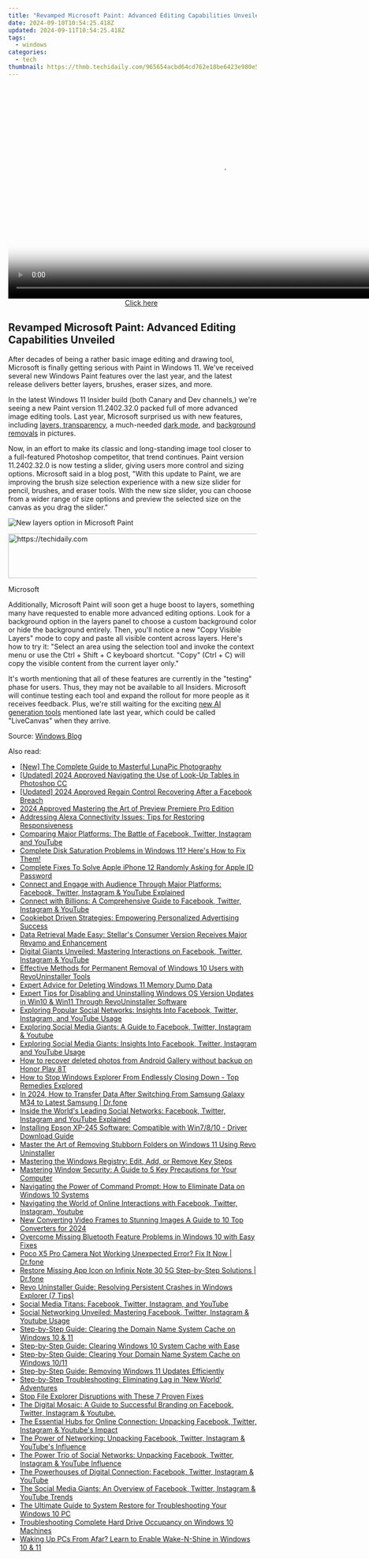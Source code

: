 ```yaml
---
title: "Revamped Microsoft Paint: Advanced Editing Capabilities Unveiled"
date: 2024-09-10T10:54:25.418Z
updated: 2024-09-11T10:54:25.418Z
tags:
  - windows
categories:
  - tech
thumbnail: https://thmb.techidaily.com/965654acbd64cd762e18be6423e980e53d1c3fa7dd1512b5cfdc18b0e2b93a57.jpg
---
```






<!-- affiliate ads begin -->
<span id="1424531">
					<video width="864" height="NaN" style="cursor:pointer"
           poster="//a.impactradius-go.com/display-clicktoplayimage/1424531.png"
           onclick="if(!this.playClicked){this.play();this.setAttribute('controls',true);this.playClicked=true;}">
	   <source src="//a.impactradius-go.com/display-ad/16446-1424531">
	   <img src="//a.impactradius-go.com/display-clicktoplayimage/1424531.png" style="border: none; height: 100%; width: 100%; object-fit: contain">
	</video>
	<div style="width:540px;text-align:center"><a href="javascript:window.open(decodeURIComponent('https%3A%2F%2Flaganoo.pxf.io%2Fc%2F5597632%2F1424531%2F16446'), '_blank');void(0);">Click here</a></div>
</span>
<img height="0" width="0" src="https://imp.pxf.io/i/5597632/1424531/16446" style="position:absolute;visibility:hidden;" border="0" />
<!-- affiliate ads end -->




## Revamped Microsoft Paint: Advanced Editing Capabilities Unveiled

After decades of being a rather basic image editing and drawing tool, Microsoft is finally getting serious with Paint in Windows 11\. We've received several new Windows Paint features over the last year, and the latest release delivers better layers, brushes, eraser sizes, and more.

 In the latest Windows 11 Insider build (both Canary and Dev channels,) we're seeing a new Paint version 11.2402.32.0 packed full of more advanced image editing tools. Last year, Microsoft surprised us with new features, including [layers, transparency,](https://printer-issues.techidaily.com/steps-to-reconnect-offline-brother-printer/) a much-needed [dark mode](https://howto.techidaily.com/fixing-persistent-pandora-crashes-on-vivo-s18-pro-drfone-by-drfone-fix-android-problems-fix-android-problems/), and [background removals](https://driver-install.techidaily.com/audio-firmware-upgraded-for-compatibility-with-os/) in pictures.

 Now, in an effort to make its classic and long-standing image tool closer to a full-featured Photoshop competitor, that trend continues. Paint version 11.2402.32.0 is now testing a slider, giving users more control and sizing options. Microsoft said in a blog post, "With this update to Paint, we are improving the brush size selection experience with a new size slider for pencil, brushes, and eraser tools. With the new size slider, you can choose from a wider range of size options and preview the selected size on the canvas as you drag the slider."

![New layers option in Microsoft Paint](https://static1.howtogeekimages.com/wordpress/wp-content/uploads/2024/03/paint_layersbackground.jpg) 





<!-- affiliate ads begin -->
<a href="https://appsumo.8odi.net/c/5597632/2130875/7443" target="_top" id="2130875">
  <img src="//a.impactradius-go.com/display-ad/7443-2130875" border="0" alt="https://techidaily.com" width="728" height="90"/>
</a>
<img height="0" width="0" src="https://appsumo.8odi.net/i/5597632/2130875/7443" style="position:absolute;visibility:hidden;" border="0" />
<!-- affiliate ads end -->




Microsoft

 Additionally, Microsoft Paint will soon get a huge boost to layers, something many have requested to enable more advanced editing options. Look for a background option in the layers panel to choose a custom background color or hide the background entirely. Then, you'll notice a new "Copy Visible Layers" mode to copy and paste all visible content across layers. Here's how to try it: "Select an area using the selection tool and invoke the context menu or use the Ctrl + Shift + C keyboard shortcut. "Copy" (Ctrl + C) will copy the visible content from the current layer only."

 It's worth mentioning that all of these features are currently in the "testing" phase for users. Thus, they may not be available to all Insiders. Microsoft will continue testing each tool and expand the rollout for more people as it receives feedback. Plus, we're still waiting for the exciting [new AI generation tools](https://tech-hub.techidaily.com/resolving-in-transit-issues-in-gpt-conversations/) mentioned late last year, which could be called "LiveCanvas" when they arrive.

 Source: [Windows Blog](https://blogs.windows.com/windows-insider/2024/03/13/paint-update-begins-rolling-out-to-windows-insiders/)

<ins class="adsbygoogle"
     style="display:block"
     data-ad-format="autorelaxed"
     data-ad-client="ca-pub-7571918770474297"
     data-ad-slot="1223367746"></ins>



<ins class="adsbygoogle"
     style="display:block"
     data-ad-client="ca-pub-7571918770474297"
     data-ad-slot="8358498916"
     data-ad-format="auto"
     data-full-width-responsive="true"></ins>

<span class="atpl-alsoreadstyle">Also read:</span>
<div><ul>
<li><a href="https://some-skills.techidaily.com/new-the-complete-guide-to-masterful-lunapic-photography/"><u>[New] The Complete Guide to Masterful LunaPic Photography</u></a></li>
<li><a href="https://article-posts.techidaily.com/updated-2024-approved-navigating-the-use-of-look-up-tables-in-photoshop-cc/"><u>[Updated] 2024 Approved  Navigating the Use of Look-Up Tables in Photoshop CC</u></a></li>
<li><a href="https://facebook-videos.techidaily.com/updated-2024-approved-regain-control-recovering-after-a-facebook-breach/"><u>[Updated] 2024 Approved  Regain Control  Recovering After a Facebook Breach</u></a></li>
<li><a href="https://article-helps.techidaily.com/2024-approved-mastering-the-art-of-preview-premiere-pro-edition/"><u>2024 Approved  Mastering the Art of Preview  Premiere Pro Edition</u></a></li>
<li><a href="https://techno-recovery.techidaily.com/addressing-alexa-connectivity-issues-tips-for-restoring-responsiveness/"><u>Addressing Alexa Connectivity Issues: Tips for Restoring Responsiveness</u></a></li>
<li><a href="https://win-forum.techidaily.com/comparing-major-platforms-the-battle-of-facebook-twitter-instagram-and-youtube/"><u>Comparing Major Platforms: The Battle of Facebook, Twitter, Instagram and YouTube</u></a></li>
<li><a href="https://win-forum.techidaily.com/complete-disk-saturation-problems-in-windows-11-heres-how-to-fix-them/"><u>Complete Disk Saturation Problems in Windows 11? Here's How to Fix Them!</u></a></li>
<li><a href="https://ios-unlock.techidaily.com/complete-fixes-to-solve-apple-iphone-12-randomly-asking-for-apple-id-password-by-drfone-ios/"><u>Complete Fixes To Solve Apple iPhone 12 Randomly Asking for Apple ID Password</u></a></li>
<li><a href="https://win-forum.techidaily.com/connect-and-engage-with-audience-through-major-platforms-facebook-twitter-instagram-and-youtube-explained/"><u>Connect and Engage with Audience Through Major Platforms: Facebook, Twitter, Instagram & YouTube Explained</u></a></li>
<li><a href="https://win-forum.techidaily.com/connect-with-billions-a-comprehensive-guide-to-facebook-twitter-instagram-and-youtube/"><u>Connect with Billions: A Comprehensive Guide to Facebook, Twitter, Instagram & YouTube</u></a></li>
<li><a href="https://techtrends.techidaily.com/cookiebot-driven-strategies-empowering-personalized-advertising-success/"><u>Cookiebot Driven Strategies: Empowering Personalized Advertising Success</u></a></li>
<li><a href="https://data-safeguard.techidaily.com/data-retrieval-made-easy-stellars-consumer-version-receives-major-revamp-and-enhancement/"><u>Data Retrieval Made Easy: Stellar's Consumer Version Receives Major Revamp and Enhancement</u></a></li>
<li><a href="https://win-forum.techidaily.com/digital-giants-unveiled-mastering-interactions-on-facebook-twitter-instagram-and-youtube/"><u>Digital Giants Unveiled: Mastering Interactions on Facebook, Twitter, Instagram & YouTube</u></a></li>
<li><a href="https://win-forum.techidaily.com/effective-methods-for-permanent-removal-of-windows-10-users-with-revouninstaller-tools/"><u>Effective Methods for Permanent Removal of Windows 10 Users with RevoUninstaller Tools</u></a></li>
<li><a href="https://win-forum.techidaily.com/expert-advice-for-deleting-windows-11-memory-dump-data/"><u>Expert Advice for Deleting Windows 11 Memory Dump Data</u></a></li>
<li><a href="https://win-forum.techidaily.com/expert-tips-for-disabling-and-uninstalling-windows-os-version-updates-in-win10-and-win11-through-revouninstaller-software/"><u>Expert Tips for Disabling and Uninstalling Windows OS Version Updates in Win10 & Win11 Through RevoUninstaller Software</u></a></li>
<li><a href="https://win-forum.techidaily.com/exploring-popular-social-networks-insights-into-facebook-twitter-instagram-and-youtube-usage/"><u>Exploring Popular Social Networks: Insights Into Facebook, Twitter, Instagram, and YouTube Usage</u></a></li>
<li><a href="https://win-forum.techidaily.com/exploring-social-media-giants-a-guide-to-facebook-twitter-instagram-and-youtube/"><u>Exploring Social Media Giants: A Guide to Facebook, Twitter, Instagram & Youtube</u></a></li>
<li><a href="https://win-forum.techidaily.com/exploring-social-media-giants-insights-into-facebook-twitter-instagram-and-youtube-usage/"><u>Exploring Social Media Giants: Insights Into Facebook, Twitter, Instagram and YouTube Usage</u></a></li>
<li><a href="https://blog-min.techidaily.com/how-to-recover-deleted-photos-from-android-gallery-without-backup-on-honor-play-8t-by-stellar-photo-recovery-android-mobile-photo-recover/"><u>How to recover deleted photos from Android Gallery without backup on Honor Play 8T</u></a></li>
<li><a href="https://win-forum.techidaily.com/how-to-stop-windows-explorer-from-endlessly-closing-down-top-remedies-explored/"><u>How to Stop Windows Explorer From Endlessly Closing Down - Top Remedies Explored</u></a></li>
<li><a href="https://android-transfer.techidaily.com/in-2024-how-to-transfer-data-after-switching-from-samsung-galaxy-m34-to-latest-samsung-drfone-by-drfone-transfer-from-android-transfer-from-android/"><u>In 2024, How to Transfer Data After Switching From Samsung Galaxy M34 to Latest Samsung | Dr.fone</u></a></li>
<li><a href="https://win-forum.techidaily.com/inside-the-worlds-leading-social-networks-facebook-twitter-instagram-and-youtube-explained/"><u>Inside the World's Leading Social Networks: Facebook, Twitter, Instagram and YouTube Explained</u></a></li>
<li><a href="https://win-dash.techidaily.com/installing-epson-xp-245-software-compatible-with-win7810-driver-download-guide/"><u>Installing Epson XP-245 Software: Compatible with Win7/8/10 - Driver Download Guide</u></a></li>
<li><a href="https://win-forum.techidaily.com/master-the-art-of-removing-stubborn-folders-on-windows-11-using-revo-uninstaller/"><u>Master the Art of Removing Stubborn Folders on Windows 11 Using Revo Uninstaller</u></a></li>
<li><a href="https://win-forum.techidaily.com/mastering-the-windows-registry-edit-add-or-remove-key-steps/"><u>Mastering the Windows Registry: Edit, Add, or Remove Key Steps</u></a></li>
<li><a href="https://win-forum.techidaily.com/mastering-window-security-a-guide-to-5-key-precautions-for-your-computer/"><u>Mastering Window Security: A Guide to 5 Key Precautions for Your Computer</u></a></li>
<li><a href="https://win-forum.techidaily.com/navigating-the-power-of-command-prompt-how-to-eliminate-data-on-windows-10-systems/"><u>Navigating the Power of Command Prompt: How to Eliminate Data on Windows 10 Systems</u></a></li>
<li><a href="https://win-forum.techidaily.com/navigating-the-world-of-online-interactions-with-facebook-twitter-instagram-youtube/"><u>Navigating the World of Online Interactions with Facebook, Twitter, Instagram, Youtube</u></a></li>
<li><a href="https://ai-driven-video-production.techidaily.com/new-converting-video-frames-to-stunning-images-a-guide-to-10-top-converters-for-2024/"><u>New Converting Video Frames to Stunning Images A Guide to 10 Top Converters for 2024</u></a></li>
<li><a href="https://common-error.techidaily.com/1723208507104-overcome-missing-bluetooth-feature-problems-in-windows-10-with-easy-fixes/"><u>Overcome Missing Bluetooth Feature Problems in Windows 10 with Easy Fixes</u></a></li>
<li><a href="https://fix-guide.techidaily.com/poco-x5-pro-camera-not-working-unexpected-error-fix-it-now-drfone-by-drfone-fix-android-problems-fix-android-problems/"><u>Poco X5 Pro Camera Not Working Unexpected Error? Fix It Now | Dr.fone</u></a></li>
<li><a href="https://fix-guide.techidaily.com/restore-missing-app-icon-on-infinix-note-30-5g-step-by-step-solutions-drfone-by-drfone-fix-android-problems-fix-android-problems/"><u>Restore Missing App Icon on Infinix Note 30 5G Step-by-Step Solutions | Dr.fone</u></a></li>
<li><a href="https://win-forum.techidaily.com/revo-uninstaller-guide-resolving-persistent-crashes-in-windows-explorer-7-tips/"><u>Revo Uninstaller Guide: Resolving Persistent Crashes in Windows Explorer (7 Tips)</u></a></li>
<li><a href="https://win-forum.techidaily.com/1722915233634-social-media-titans-facebook-twitter-instagram-and-youtube/"><u>Social Media Titans: Facebook, Twitter, Instagram, and YouTube</u></a></li>
<li><a href="https://win-forum.techidaily.com/social-networking-unveiled-mastering-facebook-twitter-instagram-and-youtube-usage/"><u>Social Networking Unveiled: Mastering Facebook, Twitter, Instagram & Youtube Usage</u></a></li>
<li><a href="https://win-forum.techidaily.com/step-by-step-guide-clearing-the-domain-name-system-cache-on-windows-10-and-11/"><u>Step-by-Step Guide: Clearing the Domain Name System Cache on Windows 10 & 11</u></a></li>
<li><a href="https://win-forum.techidaily.com/step-by-step-guide-clearing-windows-10-system-cache-with-ease/"><u>Step-by-Step Guide: Clearing Windows 10 System Cache with Ease</u></a></li>
<li><a href="https://win-forum.techidaily.com/step-by-step-guide-clearing-your-domain-name-system-cache-on-windows-1011/"><u>Step-by-Step Guide: Clearing Your Domain Name System Cache on Windows 10/11</u></a></li>
<li><a href="https://win-forum.techidaily.com/step-by-step-guide-removing-windows-11-updates-efficiently/"><u>Step-by-Step Guide: Removing Windows 11 Updates Efficiently</u></a></li>
<li><a href="https://win-forum.techidaily.com/step-by-step-troubleshooting-eliminating-lag-in-new-world-adventures/"><u>Step-by-Step Troubleshooting: Eliminating Lag in 'New World' Adventures</u></a></li>
<li><a href="https://win-forum.techidaily.com/stop-file-explorer-disruptions-with-these-7-proven-fixes/"><u>Stop File Explorer Disruptions with These 7 Proven Fixes</u></a></li>
<li><a href="https://win-forum.techidaily.com/the-digital-mosaic-a-guide-to-successful-branding-on-facebook-twitter-instagram-and-youtube/"><u>The Digital Mosaic: A Guide to Successful Branding on Facebook, Twitter, Instagram & Youtube.</u></a></li>
<li><a href="https://win-forum.techidaily.com/the-essential-hubs-for-online-connection-unpacking-facebook-twitter-instagram-and-youtubes-impact/"><u>The Essential Hubs for Online Connection: Unpacking Facebook, Twitter, Instagram & Youtube's Impact</u></a></li>
<li><a href="https://win-forum.techidaily.com/the-power-of-networking-unpacking-facebook-twitter-instagram-and-youtubes-influence/"><u>The Power of Networking: Unpacking Facebook, Twitter, Instagram & YouTube's Influence</u></a></li>
<li><a href="https://win-forum.techidaily.com/the-power-trio-of-social-networks-unpacking-facebook-twitter-instagram-and-youtube-influence/"><u>The Power Trio of Social Networks: Unpacking Facebook, Twitter, Instagram & YouTube Influence</u></a></li>
<li><a href="https://win-forum.techidaily.com/the-powerhouses-of-digital-connection-facebook-twitter-instagram-and-youtube/"><u>The Powerhouses of Digital Connection: Facebook, Twitter, Instagram & YouTube</u></a></li>
<li><a href="https://win-forum.techidaily.com/the-social-media-giants-an-overview-of-facebook-twitter-instagram-and-youtube-trends/"><u>The Social Media Giants: An Overview of Facebook, Twitter, Instagram & YouTube Trends</u></a></li>
<li><a href="https://win-forum.techidaily.com/the-ultimate-guide-to-system-restore-for-troubleshooting-your-windows-10-pc/"><u>The Ultimate Guide to System Restore for Troubleshooting Your Windows 10 PC</u></a></li>
<li><a href="https://win-forum.techidaily.com/troubleshooting-complete-hard-drive-occupancy-on-windows-10-machines/"><u>Troubleshooting Complete Hard Drive Occupancy on Windows 10 Machines</u></a></li>
<li><a href="https://win-forum.techidaily.com/waking-up-pcs-from-afar-learn-to-enable-wake-n-shine-in-windows-10-and-11/"><u>Waking Up PCs From Afar? Learn to Enable Wake-N-Shine in Windows 10 & 11</u></a></li>
</ul></div>
